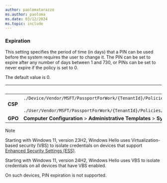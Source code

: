 ```yaml
---
author: paolomatarazzo
ms.author: paoloma
ms.date: 03/12/2024
ms.topic: include
---
```


### Expiration

This setting specifies the period of time (in days) that a PIN can be used before the system requires the user to change it. The PIN can be set to expire after any number of days between 1 and 730, or PINs can be set to never expire if the policy is set to 0.

The default value is 0.

|  | Path |
|--|--|
| **CSP** | `./Device/Vendor/MSFT/PassportForWork/{TenantId}/Policies/PINComplexity/`[devicetenantidpoliciespincomplexityexpiration](/windows/client-management/mdm/passportforwork-csp#devicetenantidpoliciespincomplexityexpiration)<br><br>`./User/Vendor/MSFT/PassportForWork/{TenantId}/Policies/PINComplexity/`[usertenantidpoliciespincomplexityexpiration](/windows/client-management/mdm/passportforwork-csp#usertenantidpoliciespincomplexityexpiration) |
| **GPO** | **Computer Configuration** > **Administrative Templates** > **System** > **PIN Complexity**|

> [!NOTE]
> Starting with Windows 11, version 23H2, Windows Hello uses Virtualization-based security (VBS) to isolate credentials on devices that support [Enhanced Security Settings (ESS)](/windows-hardware/design/device-experiences/windows-hello-enhanced-sign-in-security).
>
> Starting with Windows 11, version 24H2, Windows Hello uses VBS to isolate credentials on all devices that have VBS enabled.
>
> On such devices, PIN expiration is not supported.


